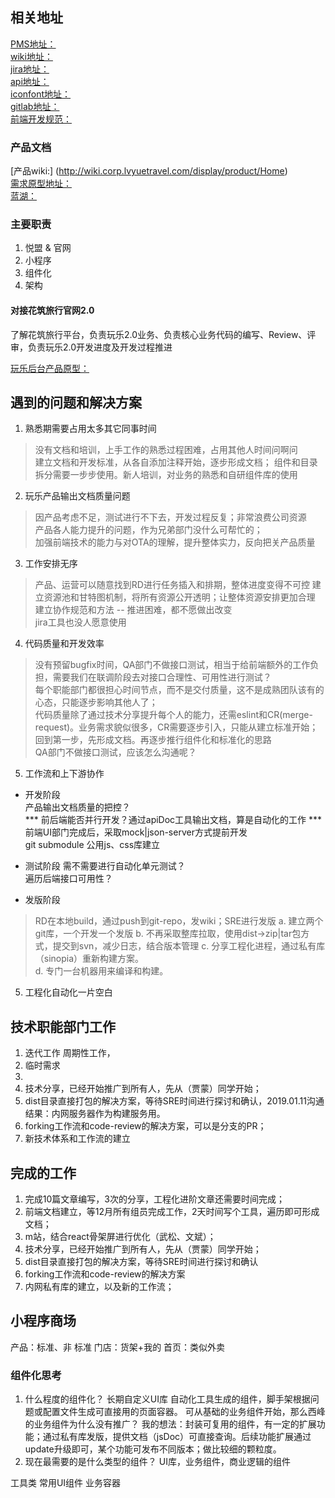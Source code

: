 ## 相关地址
[PMS地址：](http://test.pms.lvyuetravel.com/)  
[wiki地址：](http://wiki.corp.lvyuetravel.com/)  
[jira地址：](http://jira.corp.lvyuetravel.com/)  
[api地址：]( http://wiki.corp.lvyuetravel.com/pages/viewpage.action?pageId=3442084)  
[iconfont地址：](http://www.iconfont.cn/)  
[gitlab地址：](http://gitlab.lvyuetravel.com/users/sign_in)  
[前端开发规范：](http://wiki.corp.lvyuetravel.com/pages/viewpage.action?pageId=1870441)

### 产品文档
[产品wiki:] (http://wiki.corp.lvyuetravel.com/display/product/Home)  
[需求原型地址：](http://wiki.corp.lvyuetravel.com/pages/viewpage.action?pageId=1867944)  
[蓝湖：](https://lanhuapp.com/web/#/item)  

### 主要职责
1. 悦盟 & 官网
2. 小程序
3. 组件化
4. 架构

#### 对接花筑旅行官网2.0
了解花筑旅行平台，负责玩乐2.0业务、负责核心业务代码的编写、Review、评审，负责玩乐2.0开发进度及开发过程推进

[玩乐后台产品原型：](https://axhub.im/pro/6f84f359cfe9339c/#g=1&p=%E4%BA%A7%E5%93%81%E5%8A%9F%E8%83%BD%E6%9E%B6%E6%9E%84)  

## 遇到的问题和解决方案
1. 熟悉期需要占用太多其它同事时间
> 没有文档和培训，上手工作的熟悉过程困难，占用其他人时间问啊问  
建立文档和开发标准，从各自添加注释开始，逐步形成文档； 组件和目录拆分需要一步步使用。新人培训，对业务的熟悉和自研组件库的使用  

2. 玩乐产品输出文档质量问题  
> 因产品考虑不足，测试进行不下去，开发过程反复；非常浪费公司资源  
产品各人能力提升的问题，作为兄弟部门没什么可帮忙的；  
加强前端技术的能力与对OTA的理解，提升整体实力，反向把关产品质量  

3. 工作安排无序
> 产品、运营可以随意找到RD进行任务插入和排期，整体进度变得不可控
建立资源池和甘特图机制，将所有资源公开透明；让整体资源安排更加合理  
建立协作规范和方法 -- 推进困难，都不愿做出改变  
jira工具也没人愿意使用

4. 代码质量和开发效率  
> 没有预留bugfix时间，QA部门不做接口测试，相当于给前端额外的工作负担，需要我们在联调阶段去对接口合理性、可用性进行测试？  
每个职能部门都很担心时间节点，而不是交付质量，这不是成熟团队该有的心态，只能逐步影响其他人了；  
代码质量除了通过技术分享提升每个人的能力，还需eslint和CR(merge-request)。业务需求貌似很多，CR需要逐步引入，只能从建立标准开始；回到第一步，先形成文档。再逐步推行组件化和标准化的思路  
QA部门不做接口测试，应该怎么沟通呢？  

5. 工作流和上下游协作
+ 开发阶段  
产品输出文档质量的把控？  
*** 前后端能否并行开发？通过apiDoc工具输出文档，算是自动化的工作 ***
前端UI部门完成后，采取mock|json-server方式提前开发  
git submodule 公用js、css库建立  

+ 测试阶段
需不需要进行自动化单元测试？  
遍历后端接口可用性？  

+ 发版阶段  
> RD在本地build，通过push到git-repo，发wiki；SRE进行发版
    a. 建立两个git库，一个开发一个发版
    b. 不再采取整库拉取，使用dist->zip|tar包方式，提交到svn，减少日志，结合版本管理
    c. 分享工程化进程，通过私有库（sinopia）重新构建方案。  
    d. 专门一台机器用来编译和构建。
5. 工程化自动化一片空白  

## 技术职能部门工作
1. 迭代工作
    周期性工作，
2. 临时需求  
3. 
4. 技术分享，已经开始推广到所有人，先从（贾蒙）同学开始；
5. dist目录直接打包的解决方案，等待SRE时间进行探讨和确认，2019.01.11沟通结果：内网服务器作为构建服务用。
6. forking工作流和code-review的解决方案，可以是分支的PR；
7. 新技术体系和工作流的建立

## 完成的工作
1. 完成10篇文章编写，3次的分享，工程化进阶文章还需要时间完成；  
2. 前端文档建立，等12月所有组员完成工作，2天时间写个工具，遍历即可形成文档；  
3. m站，结合react骨架屏进行优化（武松、文斌）；
4. 技术分享，已经开始推广到所有人，先从（贾蒙）同学开始；
5. dist目录直接打包的解决方案，等待SRE时间进行探讨和确认
6. forking工作流和code-review的解决方案
7. 内网私有库的建立，以及新的工作流；

## 小程序商场
产品：标准、非 标准
门店：货架+我的
首页：类似外卖

### 组件化思考
1. 什么程度的组件化？
长期自定义UI库
自动化工具生成的组件，脚手架根据问题或配置文件生成可直接用的页面容器。
可从基础的业务组件开始，那么西峰的业务组件为什么没有推广？
我的想法：封装可复用的组件，有一定的扩展功能；通过私有库发版，提供文档（jsDoc）可直接查询。后续功能扩展通过update升级即可，某个功能可发布不同版本；做比较细的颗粒度。
2. 现在最需要的是什么类型的组件？
UI库，业务组件，商业逻辑的组件

工具类
常用UI组件
业务容器
